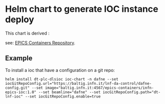 Helm chart to generate IOC instance deploy 
==================================================

This chart is derived :

see: [EPICS Containers  Repository](https://github.com/epics-containers).

## Example
To install a ioc that have a configuration on a git repo:

```
helm install dt-plc-dlsioc ioc-chart -n dafne --set iocGitRepoConfig.url="https://baltig.infn.it/lnf-da-control/dafne-config.git" --set image="baltig.infn.it:4567/epics-containers/infn-epics-ioc:1.0" --set beamline="dafne" --set iocGitRepoConfig.path="dt-lnf-ioc" --set iocGitRepoConfig.enable=true
```

